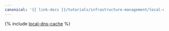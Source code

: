 ```yaml
---
canonical: '{{ link-docs }}/tutorials/infrastructure-management/local-dns-cache'
---
```


{% include [local-dns-cache](../../_tutorials/infrastructure/local-dns-cache.md) %}